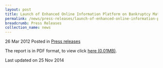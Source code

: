 ```yaml
---
layout: post
title: Launch of Enhanced Online Information Platform on Bankruptcy Matters for Bankrupts and Creditors - Press Release
permalink: /news/press-releases/launch-of-enhanced-online-information-platform-on-bankruptcy-matters-for-bankrupts-and-creditors
breadcrumb: Press Releases
collection_name: news
---
```


26 Mar 2012 Posted in [Press releases](/news/press-releases)

The report is in PDF format, to view click [here (0.01MB)](/files/news/press-releases/2012/03/linkclickbb98.pdf).


<p class="right-side-updated">Last updated on 25 Nov 2014</p>
